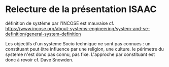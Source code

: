 



# Relecture de la présentation ISAAC

définition de système par l'INCOSE est mauvaise
cf. https://www.incose.org/about-systems-engineering/system-and-se-definition/general-system-definition

Les objectifs d'un systeme Socio technique ne sont pas connues : un constituant peut être influence par une religion, une culture.
le périmetre du systeme n'est donc pas connu, pas fixe. L'approche par constituant est donc à revoir
cf. Dave Snowden.
